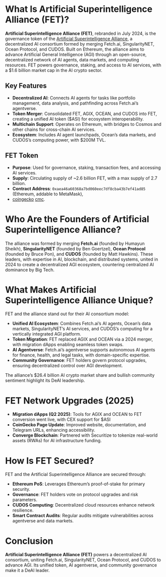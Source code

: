 # What Is Artificial Superintelligence Alliance (FET)?

**Artificial Superintelligence Alliance (FET)**, rebranded in July 2024, is the governance token of the [Artificial Superintelligence Alliance](https://superintelligence.io/), a decentralized AI consortium formed by merging Fetch.ai, SingularityNET, Ocean Protocol, and CUDOS. Built on Ethereum, the alliance aims to advance Artificial General Intelligence (AGI) through an open-source, decentralized network of AI agents, data markets, and computing resources. FET powers governance, staking, and access to AI services, with a $1.6 billion market cap in the AI crypto sector.

## Key Features
- **Decentralized AI**: Connects AI agents for tasks like portfolio management, data analysis, and pathfinding across Fetch.ai’s agentverse.
- **Token Merger**: Consolidated FET, AGIX, OCEAN, and CUDOS into FET, creating a unified AI token ($ASI) for ecosystem interoperability.
- **Multichain Support**: Operates on Ethereum, with bridges to Cosmos and other chains for cross-chain AI services.
- **Ecosystem**: Includes AI agent launchpads, Ocean’s data markets, and CUDOS’s computing power, with $200M TVL.

## FET Token
- **Purpose**: Used for governance, staking, transaction fees, and accessing AI services.
- **Supply**: Circulating supply of ~2.6 billion FET, with a max supply of 2.7 billion.
- **Contract Address**: `0xaea46a60368a7bd060eec7df8cba43b7ef41ad85` (Ethereum, addable to MetaMask), 
- [coingecko](https://www.coingecko.com/en/coins/artificial-superintelligence-alliance) [cmc](https://coinmarketcap.com/currencies/artificial-superintelligence-alliance/).



# Who Are the Founders of Artificial Superintelligence Alliance?

The alliance was formed by merging **Fetch.ai** (founded by Humayun Sheikh), **SingularityNET** (founded by Ben Goertzel), **Ocean Protocol** (founded by Bruce Pon), and **CUDOS** (founded by Matt Hawkins). These leaders, with expertise in AI, blockchain, and distributed systems, united in 2024 to create a decentralized AGI ecosystem, countering centralized AI dominance by Big Tech.

# What Makes Artificial Superintelligence Alliance Unique?

FET and the alliance stand out for their AI consortium model:

- **Unified AI Ecosystem**: Combines Fetch.ai’s AI agents, Ocean’s data markets, SingularityNET’s AI services, and CUDOS’s computing for a vertically integrated AGI platform.
- **Token Migration**: FET replaced AGIX and OCEAN via a 2024 merger, with migration dApps enabling seamless token swaps.
- **AI Agentverse**: Fetch.ai’s agentverse supports autonomous AI agents for finance, health, and legal tasks, with domain-specific expertise.
- **Community Governance**: FET holders govern protocol upgrades, ensuring decentralized control over AGI development.

The alliance’s $26.4 billion AI crypto market share and bullish community sentiment highlight its DeAI leadership.

# FET Network Upgrades (2025)

- **Migration dApps (Q2 2025)**: Tools for AGIX and OCEAN to FET conversion went live, with CEX support for $ASI
- **CoinGecko Page Update**: Improved website, documentation, and Telegram URLs, enhancing accessibility.
- **Converge Blockchain**: Partnered with Securitize to tokenize real-world assets (RWAs) for AI infrastructure funding.



# How Is FET Secured?

FET and the Artificial Superintelligence Alliance are secured through:

- **Ethereum PoS**: Leverages Ethereum’s proof-of-stake for primary security.
- **Governance**: FET holders vote on protocol upgrades and risk parameters.
- **CUDOS Computing**: Decentralized cloud resources enhance network resilience.
- **Smart Contract Audits**: Regular audits mitigate vulnerabilities across agentverse and data markets.



# Conclusion

**Artificial Superintelligence Alliance (FET)** powers a decentralized AI consortium, uniting Fetch.ai, SingularityNET, Ocean Protocol, and CUDOS to advance AGI. Its unified token, AI agentverse, and community governance make it a DeAI leader. 